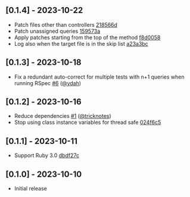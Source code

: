 ## [0.1.4] - 2023-10-22

- Patch files other than controllers [218566d](https://github.com/makicamel/bulletmark_repairer/commit/218566d1531751f204941c3dcff7f095a056d39f)
- Patch unassigned queries [159573a](https://github.com/makicamel/bulletmark_repairer/commit/159573ada036ee3ee39428b1e59066934b676c02)
- Apply patches starting from the top of the method [f8d0058](https://github.com/makicamel/bulletmark_repairer/commit/f8d00582a5b3b084c0a35a54726396a2a063f8dd)
- Log also when the target file is in the skip list [a23a3bc](https://github.com/makicamel/bulletmark_repairer/commit/a23a3bc0edf1e94d3aa6ea95449c9570b9322d65)

## [0.1.3] - 2023-10-18

- Fix a redundant auto-correct for multiple tests with n+1 queries when running RSpec [#6](https://github.com/makicamel/bulletmark_repairer/pull/6) ([@ydah])

## [0.1.2] - 2023-10-16

- Reduce dependencies [#1](https://github.com/makicamel/bulletmark_repairer/pull/1) ([@tricknotes])
- Stop using class instance variables for thread safe [024f6c5](https://github.com/makicamel/bulletmark_repairer/commit/024f6c53f82b182a998c1e43de48d8c6c9ce5bf3)

## [0.1.1] - 2023-10-11

- Support Ruby 3.0 [dbdf27c](https://github.com/makicamel/bulletmark_repairer/commit/dbdf27c6c9a7259ad9474153d2394da5bac45b43)

## [0.1.0] - 2023-10-10

- Initial release

[@tricknotes]: https://github.com/tricknotes
[@ydah]: https://github.com/ydah
